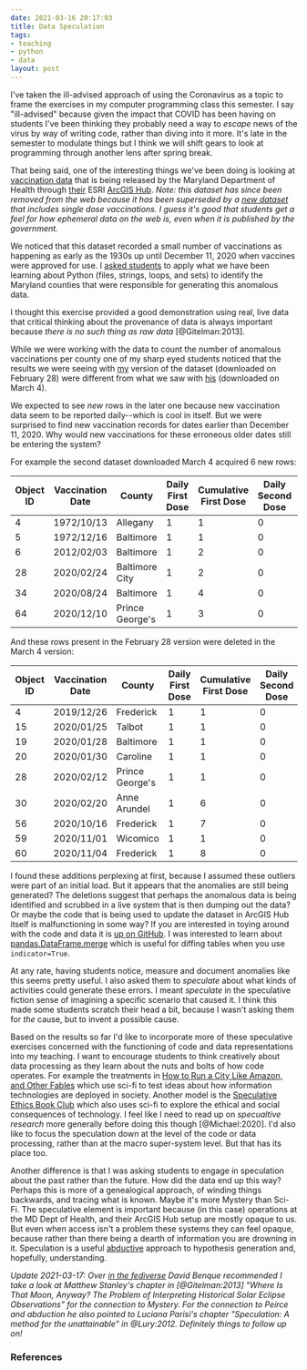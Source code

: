 ```yaml
---
date: 2021-03-16 20:17:03
title: Data Speculation
tags:
- teaching
- python
- data
layout: post
---
```


I've taken the ill-advised approach of using the Coronavirus as a topic to frame
the exercises in my computer programming class this semester. I say "ill-advised" because given the impact that COVID has been having on students I've
been thinking they probably need a way to *escape* news of the virus by way of
writing code, rather than diving into it more. It's late in the semester to
modulate things but I think we will shift gears to look at programming through
another lens after spring break.

That being said, one of the interesting things we've been doing is looking at
[vaccination data] that is being released by the Maryland Department of Health
through [their] ESRI [ArcGIS Hub]. *Note: this dataset has since been removed from the web because it has been superseded by a [new dataset] that includes single dose vaccinations. I guess it's good that students get a feel for how ephemeral data on the web is, even when it is published by the government.*

We noticed that this dataset recorded
a small number of vaccinations as happening as early as the 1930s up until
December 11, 2020 when vaccines were approved for use. I [asked
students](https://umd-ischool-inst326.github.io/inst326-public/modules/module05/exercises/exercise05_covid.html)
to apply what we have been learning about Python (files, strings, loops, and
sets) to identify the Maryland counties that were responsible for generating this anomalous data.

I thought this exercise provided a good demonstration using real, live data
that critical thinking about the provenance of data is always important because
*there is no such thing as raw data* [@Gitelman:2013].

While we were working with the data to count the number of anomalous
vaccinations per county one of my sharp eyed students noticed that the results
we were seeing with [my] version of the dataset (downloaded on February 28)
were different from what we saw with [his] (downloaded on March 4).

We expected to see *new* rows in the later one because new vaccination data
seem to be reported daily--which is cool in itself. But we were surprised to
find new vaccination records for dates earlier than December 11,
2020. Why would new vaccinations for these erroneous older dates still be entering the system?

For example the second dataset downloaded March 4 acquired 6 new rows:

| Object ID | Vaccination Date | County | Daily First Dose | Cumulative First Dose | Daily Second Dose | Cumulative Second Dose |
| -------- | --------------------- | --------------- | ------- | ------- | ------- | ------- |
| 4  | 1972/10/13  | Allegany        | 1 | 1 | 0 | 0 |
| 5  | 1972/12/16  | Baltimore       | 1 | 1 | 0 | 0 |
| 6  | 2012/02/03  | Baltimore       | 1 | 2 | 0 | 0 |
| 28 | 2020/02/24  | Baltimore City  | 1 | 2 | 0 | 0 |
| 34 | 2020/08/24  | Baltimore       | 1 | 4 | 0 | 0 |
| 64 | 2020/12/10  | Prince George's | 1 | 3 | 0 | 0 |

And these rows present in the February 28 version were deleted in the March 4 version: 

| Object ID | Vaccination Date | County | Daily First Dose | Cumulative First Dose | Daily Second Dose | Cumulative Second Dose |
| -------- | --------------------- | --------------- | ------- | ------- | ------- | ------- |
| 4        | 2019/12/26  | Frederick       | 1              | 1                   | 0               | 0                    |
| 15       | 2020/01/25  | Talbot          | 1              | 1                   | 0               | 0                    |
| 19       | 2020/01/28  | Baltimore       | 1              | 1                   | 0               | 0                    |
| 20       | 2020/01/30  | Caroline        | 1              | 1                   | 0               | 0                    |
| 28       | 2020/02/12  | Prince George's | 1              | 1                   | 0               | 0                    |
| 30       | 2020/02/20  | Anne Arundel    | 1              | 6                   | 0               | 0                    |
| 56       | 2020/10/16  | Frederick       | 1              | 7                   | 0               | 4                    |
| 59       | 2020/11/01  | Wicomico        | 1              | 1                   | 0               | 0                    |
| 60       | 2020/11/04  | Frederick       | 1              | 8                   | 0               | 4                    |

I found these additions perplexing at first, because I assumed these outliers
were part of an initial load. But it appears that the anomalies are still being
generated? The deletions suggest that perhaps the anomalous data is being
identified and scrubbed in a live system that is then dumping out the data? Or
maybe the code that is being used to update the dataset in ArcGIS Hub
itself is malfunctioning in some way? If you are interested in toying around
with the code and data it is [up on
GitHub](https://github.com/edsu/md-covid-vaccination-data). I was interested to learn about [pandas.DataFrame.merge](https://pandas.pydata.org/docs/reference/api/pandas.DataFrame.merge.html?highlight=merge#pandas.DataFrame.merge) which is useful for diffing tables when you use `indicator=True`.

At any rate, having students notice, measure and document anomalies like this
seems pretty useful. I also asked them to *speculate* about what kinds of
activities could generate these errors. I meant *speculate* in the speculative
fiction sense of imagining a specific scenario that caused it. I think this
made some students scratch their head a bit, because I wasn't asking them for
*the* cause, but to invent a possible cause.

Based on the results so far I'd like
to incorporate more of these speculative exercises concerned with the
functioning of code and data representations into my teaching. I want to
encourage students to think creatively about data processing as they learn
about the nuts and bolts of how code operates. For example the treatments in
[How to Run a City Like Amazon, and Other
Fables](https://shop.meatspacepress.com/product/how-to-run-a-city-like-amazon-and-other-fables)
which use sci-fi to test ideas about how information technologies are deployed
in society. Another model is the [Speculative Ethics Book
Club](https://www.internetruleslab.com/bookclub) which also uses sci-fi to
explore the ethical and social consequences of technology. I feel like I need
to read up on *specualtive research* more generally before doing this though
[@Michael:2020]. I'd also like to focus the speculation down at the level of
the code or data processing, rather than at the macro super-system level. But
that has its place too.

Another difference is that I was asking students to engage in speculation about
the past rather than the future. How did the data end up this way? Perhaps
this is more of a genealogical approach, of winding things backwards, and
tracing what is known. Maybe it's more Mystery than Sci-Fi. The speculative
element is important because (in this case) operations at the MD Dept of
Health, and their ArcGIS Hub setup are mostly opaque to us. But even when
access isn't a problem these systems they can feel opaque, because rather than
there being a dearth of information you are drowning in it. Speculation is
a useful [abductive] approach to hypothesis generation and, hopefully,
understanding.

*Update 2021-03-17: Over [in the fediverse](https://post.lurk.org/@air_pump/105904508701388654) David Benque recommended I take a look at Matthew Stanley's chapter in [@Gitelman:2013] "Where Is That Moon, Anyway? The Problem of Interpreting Historical Solar Eclipse Observations" for the connection to Mystery. For the connection to Peirce and abduction he also pointed to Luciana Parisi's chapter "Speculation: A method for the unattainable" in @Lury:2012. Definitely things to follow up on!*

### References

[my]: https://github.com/edsu/md-covid-vaccination-data/blob/main/data-2021-02-28.csv
[his]: https://github.com/edsu/md-covid-vaccination-data/blob/main/data-2021-03-04.csv 
[vaccination data]: https://coronavirus.maryland.gov/datasets/md-covid19-totalvaccinationscountyfirstandseconddose 
[ArcGIS Hub]: https://www.esri.com/en-us/arcgis/products/arcgis-hub/overview
[their]: https://coronavirus.maryland.gov
[abductive]: https://plato.stanford.edu/entries/abduction/peirce.html
[new dataset]: https://coronavirus.maryland.gov/datasets/md-covid19-totalvaccinationscountyfirstandsecondsingledose
